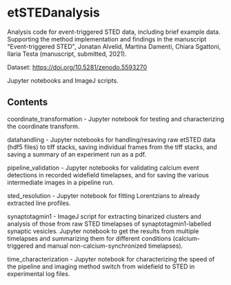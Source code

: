 # etSTEDanalysis
Analysis code for event-triggered STED data, including brief example data. Supporting the method implementation and findings in the manuscript "Event-triggered STED", Jonatan Alvelid, Martina Damenti, Chiara Sgattoni, Ilaria Testa (manuscript, submitted, 2021).

Dataset: https://doi.org/10.5281/zenodo.5593270

Jupyter notebooks and ImageJ scripts.

## Contents
coordinate_transformation - Jupyter notebook for testing and characterizing the coordinate transform.

datahandling - Jupyter notebooks for handling/resaving raw etSTED data (hdf5 files) to tiff stacks, saving individual frames from the tiff stacks, and saving a summary of an experiment run as a pdf.

pipeline_validation - Jupyter notebooks for validating calcium event detections in recorded widefield timelapses, and for saving the various intermediate images in a pipeline run.

sted_resolution - Jupyter notebook for fitting Lorentzians to already extracted line profiles.

synaptotagmin1 - ImageJ script for extracting binarized clusters and analysis of those from raw STED timelapses of synaptotagmin1-labelled synaptic vesicles. Jupyter notebook to get the results from multiple timelapses and summarizing them for different conditions (calcium-triggered and manual non-calcium-synchronized timelapses).

time_characterization - Jupyter notebook for characterizing the speed of the pipeline and imaging method switch from widefield to STED in experimental log files.
